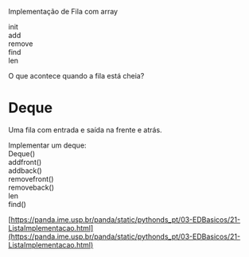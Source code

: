 Implementação de Fila com array  
  
  
init  
add  
remove  
find  
len  
  
O que acontece quando a fila está cheia?  
  
# Deque  
Uma fila com entrada e saída na frente e atrás.  
  
Implementar um deque:  
Deque()  
addfront()  
addback()  
removefront()  
removeback()  
len  
find()  
  
  
[https://panda.ime.usp.br/panda/static/pythonds_pt/03-EDBasicos/21-ListaImplementacao.html](https://panda.ime.usp.br/panda/static/pythonds_pt/03-EDBasicos/21-ListaImplementacao.html)  

